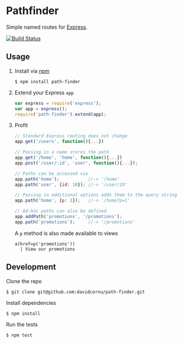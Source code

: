 # Pathfinder

Simple named routes for [Express](https://github.com/visionmedia/express).

[![Build Status](https://api.travis-ci.org/davidcornu/path-finder.png)](https://travis-ci.org/davidcornu/path-finder)

## Usage

1. Install via [npm](https://npmjs.org)

    ```
    $ npm install path-finder
    ```

2. Extend your Express `app`

    ```javascript
    var express = require('express');
    var app = express();
    require('path-finder').extend(app);
    ```

3. Profit

    ```javascript
    // Standard Express routing does not change
    app.get('/users', function(){...})

    // Passing in a name stores the path
    app.get('/home', 'home', function(){...})
    app.post('/user/:id', 'user', function(){...});

    // Paths can be accessed via
    app.path('home');           //-> '/home'
    app.path('user', {id: 10}); //-> '/user/10'

    // Passing in additional options adds them to the query string
    app.path('home', {p: 1});   //-> '/home?p=1'

    // Ad-hoc paths can also be defined
    app.addPath('promotions', '/promotions');
    app.path('promotions');     //-> '/promotions'

    ```

    A `p` method is also made available to views

    ```
    a(href=p('promotions'))
      | View our promotions
    ```

## Development

Clone the repo

```
$ git clone git@github.com:davidcornu/path-finder.git
```

Install dependencies

```
$ npm install
```

Run the tests

```
$ npm test
```
